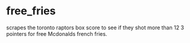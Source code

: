 # free_fries

scrapes the toronto raptors box score to see if they shot more than 12 3 pointers for free Mcdonalds french fries.
